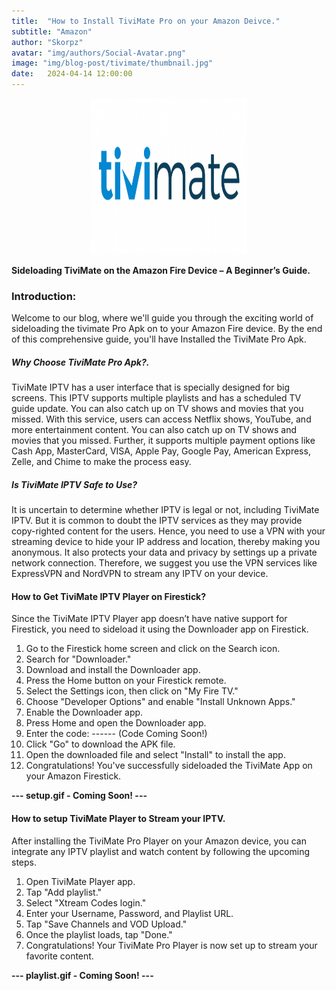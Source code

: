```yaml
---
title:  "How to Install TiviMate Pro on your Amazon Deivce."
subtitle: "Amazon"
author: "Skorpz"
avatar: "img/authors/Social-Avatar.png"
image: "img/blog-post/tivimate/thumbnail.jpg"
date:   2024-04-14 12:00:00
---
```


<div style="text-align: center"><img src="img/blog-post/tivimate/post-img.png" width="250" height="250" /></div>

**Sideloading TiviMate on the Amazon Fire Device – A Beginner’s Guide.**

### **Introduction:**
Welcome to our blog, where we'll guide you through the exciting world of sideloading the tivimate Pro Apk on to your Amazon Fire device. By the end of this comprehensive guide, you'll have Installed the TiviMate Pro Apk.

##### **Why Choose TiviMate Pro Apk?.**
TiviMate IPTV has a user interface that is specially designed for big screens. This IPTV supports multiple playlists and has a scheduled TV guide update. You can also catch up on TV shows and movies that you missed. With this service, users can access Netflix shows, YouTube, and more entertainment content. You can also catch up on TV shows and movies that you missed. Further, it supports multiple payment options like Cash App, MasterCard, VISA, Apple Pay, Google Pay, American Express, Zelle, and Chime to make the process easy.

##### Is TiviMate IPTV Safe to Use?
It is uncertain to determine whether IPTV is legal or not, including TiviMate IPTV. But it is common to doubt the IPTV services as they may provide copy-righted content for the users. Hence, you need to use a VPN with your streaming device to hide your IP address and location, thereby making you anonymous. It also protects your data and privacy by settings up a private network connection. Therefore, we suggest you use the VPN services like ExpressVPN and NordVPN to stream any IPTV on your device.

#### How to Get TiviMate IPTV Player on Firestick?
Since the TiviMate IPTV Player app doesn’t have native support for Firestick, you need to sideload it using the Downloader app on Firestick.

1. Go to the Firestick home screen and click on the Search icon.
2. Search for "Downloader."
3. Download and install the Downloader app.
4. Press the Home button on your Firestick remote.
5. Select the Settings icon, then click on "My Fire TV."
6. Choose "Developer Options" and enable "Install Unknown Apps."
7. Enable the Downloader app.
8. Press Home and open the Downloader app.
9. Enter the code: ------ (Code Coming Soon!)
10. Click "Go" to download the APK file.
11. Open the downloaded file and select "Install" to install the app.
12. Congratulations! You've successfully sideloaded the TiviMate App on your Amazon Firestick.

**--- setup.gif - Coming Soon! ---**

#### How to setup TiviMate Player to Stream your IPTV.
After installing the TiviMate Pro Player on your Amazon device, you can integrate any IPTV playlist and watch content by following the upcoming steps.

1. Open TiviMate Player app.
2. Tap "Add playlist."
3. Select "Xtream Codes login."
4. Enter your Username, Password, and Playlist URL.
5. Tap "Save Channels and VOD Upload."
6. Once the playlist loads, tap "Done."
7. Congratulations! Your TiviMate Pro Player is now set up to stream your favorite content.

**--- playlist.gif - Coming Soon! ---**